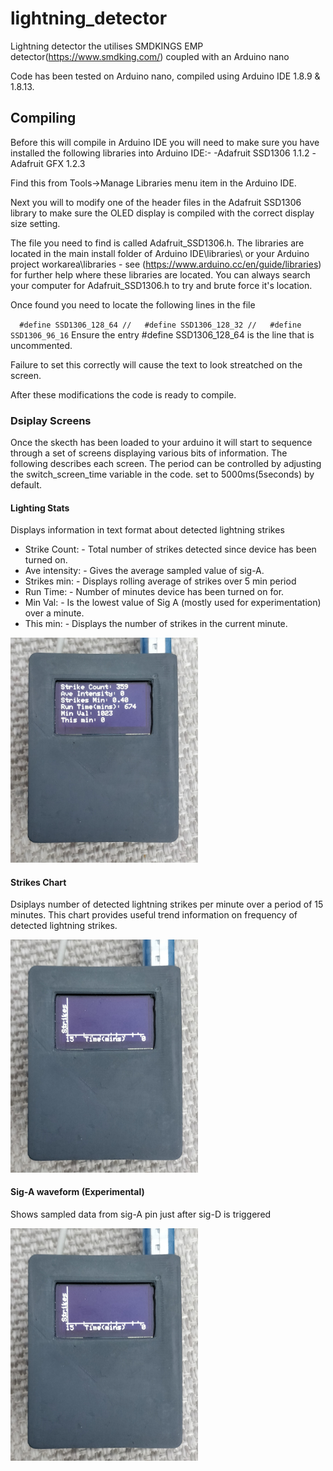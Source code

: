 # lightning_detector
Lightning detector the utilises SMDKINGS EMP detector(https://www.smdking.com/) coupled with an Arduino nano

Code has been tested on Arduino nano, compiled using Arduino IDE 1.8.9 & 1.8.13.

## Compiling
Before this will compile in Arduino IDE you will need to make sure you have installed the following libraries into Arduino IDE:-
-Adafruit SSD1306 1.1.2
-Adafruit GFX 1.2.3

Find this from Tools->Manage Libraries menu item in the Arduino IDE.

Next you will to modify one of the header files in the Adafruit SSD1306 library to make sure the OLED display is compiled with the correct display size setting.

The file you need to find is called Adafruit_SSD1306.h. The libraries are located in the main install folder of Arduino IDE\libraries\ or your Arduino project workarea\libraries - see (https://www.arduino.cc/en/guide/libraries) for further help where these libraries are located.
You can always search your computer for Adafruit_SSD1306.h to try and brute force it's location.

Once found you need to locate the following lines in the file

`   #define SSD1306_128_64
//   #define SSD1306_128_32
//   #define SSD1306_96_16
`
Ensure the entry #define SSD1306_128_64 is the line that is uncommented.

Failure to set this correctly will cause the text to look streatched on the screen.

After these modifications the code is ready to compile.

### Dsiplay Screens
Once the skecth has been loaded to your arduino it will start to sequence through a set of screens displaying various bits of information. The following describes each screen. The period can be controlled by adjusting the switch_screen_time variable in the code. set to 5000ms(5seconds) by default.

#### Lighting Stats
 Displays information in text format about detected lightning strikes
* Strike Count: - Total number of strikes detected since device has been turned on.
* Ave intensity: - Gives the average sampled value of sig-A.
* Strikes min: - Displays rolling average of strikes over 5 min period
* Run Time: - Number of minutes device has been turned on for.
* Min Val: - Is the lowest value of Sig A (mostly used for experimentation) over a minute.
* This min: - Displays the number of strikes in the current minute.


<img src="/images/Text.jpg" alt="Text Screen" data-canonical-src="/images/Text.jpg" width="300"/>

#### Strikes Chart
Dsiplays number of detected lightning strikes per minute over a period of 15 minutes. This chart provides useful trend information on frequency of detected lightning strikes.

<img src="/images/Strikes_Chart.jpg" alt="Strikes Chart" data-canonical-src="/images/Strikes_Chart.jpg" width="300"/>

#### Sig-A waveform (Experimental)
Shows sampled data from sig-A pin just after sig-D is triggered

<img src="/images/Strikes_Chart.jpg" alt="Sig-A Signal Chart" data-canonical-src="/images/Strikes_Chart.jpg" width="300"/>





